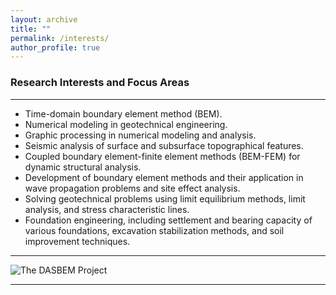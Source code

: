 ```yaml
---
layout: archive
title: ""
permalink: /interests/
author_profile: true
---
```


### Research Interests and Focus Areas
___
* Time-domain boundary element method (BEM).
* Numerical modeling in geotechnical engineering.
* Graphic processing in numerical modeling and analysis.
* Seismic analysis of surface and subsurface topographical features.
* Coupled boundary element-finite element methods (BEM-FEM) for dynamic structural analysis.
* Development of boundary element methods and their application in wave propagation problems and site effect analysis.
* Solving geotechnical problems using limit equilibrium methods, limit analysis, and stress characteristic lines.
* Foundation engineering, including settlement and bearing capacity of various foundations, excavation stabilization methods, and soil improvement techniques.
  
___

  ![The DASBEM Project](https://github.com/mojtabazadeh/mojtabazadeh.github.io/blob/main/images/The%20DASBEM%20Project%20Results.jpg?raw=true)    

___
